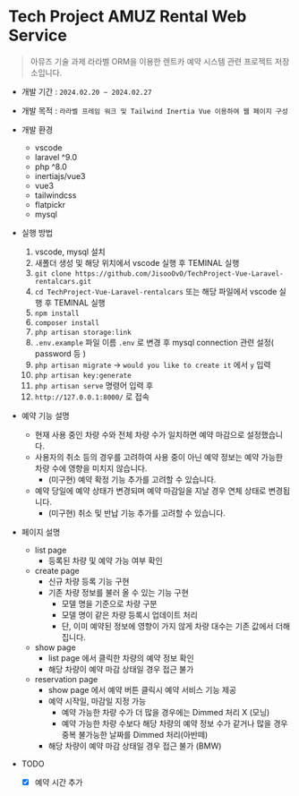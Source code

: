 # Tech Project AMUZ Rental Web Service

> 아뮤즈 기술 과제 라라벨 ORM을 이용한 렌트카 예약 시스템 관련 프로젝트 저장소입니다.

-   개발 기간 : `2024.02.20 ~ 2024.02.27`
-   개발 목적 : `라라벨 프레임 워크 및 Tailwind Inertia Vue 이용하여 웹 페이지 구성`

-   개발 환경

    -   vscode
    -   laravel ^9.0
    -   php ^8.0
    -   inertiajs/vue3
    -   vue3
    -   tailwindcss
    -   flatpickr
    -   mysql

-   실행 방법

    1. vscode, mysql 설치
    2. 새폴더 생성 및 해당 위치에서 vscode 실행 후 TEMINAL 실행
    3. `git clone https://github.com/JisooOvO/TechProject-Vue-Laravel-rentalcars.git`
    4. `cd TechProject-Vue-Laravel-rentalcars` 또는 해당 파일에서 vscode 실행 후 TEMINAL 실행
    5. `npm install`
    6. `composer install`
    7. `php artisan storage:link`
    8. `.env.example` 파일 이름 `.env` 로 변경 후 mysql connection 관련 설정( password 등 )
    9. `php artisan migrate` -> `would you like to create it` 에서 `y` 입력
    10. `php artisan key:generate`
    11. `php artisan serve` 명령어 입력 후
    12. `http://127.0.0.1:8000/` 로 접속

-   예약 기능 설명

    -   현재 사용 중인 차량 수와 전체 차량 수가 일치하면 예약 마감으로 설정했습니다.
    -   사용자의 취소 등의 경우를 고려하여 사용 중이 아닌 예약 정보는 예약 가능한 차량 수에 영향을 미치지 않습니다.
        -   (미구현) 예약 확정 기능 추가를 고려할 수 있습니다.
    -   예약 당일에 예약 상태가 변경되며 예약 마감일을 지날 경우 연체 상태로 변경됩니다.
        -   (미구현) 취소 및 반납 기능 추가를 고려할 수 있습니다.

-   페이지 설명

    -   list page
        -   등록된 차량 및 예약 가능 여부 확인
    -   create page
        -   신규 차량 등록 기능 구현
        -   기존 차량 정보를 불러 올 수 있는 기능 구현
            -   모델 명을 기준으로 차량 구분
            -   모델 명이 같은 차량 등록시 업데이트 처리
            -   단, 이미 예약된 정보에 영향이 가지 않게 차량 대수는 기존 값에서 더해집니다.
    -   show page
        -   list page 에서 클릭한 차량의 예약 정보 확인
        -   해당 차량이 예약 마감 상태일 경우 접근 불가
    -   reservation page
        -   show page 에서 예약 버튼 클릭시 예약 서비스 기능 제공
        -   예약 시작일, 마감일 지정 가능
            -   예약 가능한 차량 수가 더 많을 경우에는 Dimmed 처리 X (모닝)
            -   예약 가능한 차량 수보다 해당 차량의 예약 정보 수가 같거나 많을 경우 중복 불가능한 날짜를 Dimmed 처리(아반떼)
        -   해당 차량이 예약 마감 상태일 경우 접근 불가 (BMW)

-   TODO
    -   [x] 예약 시간 추가

